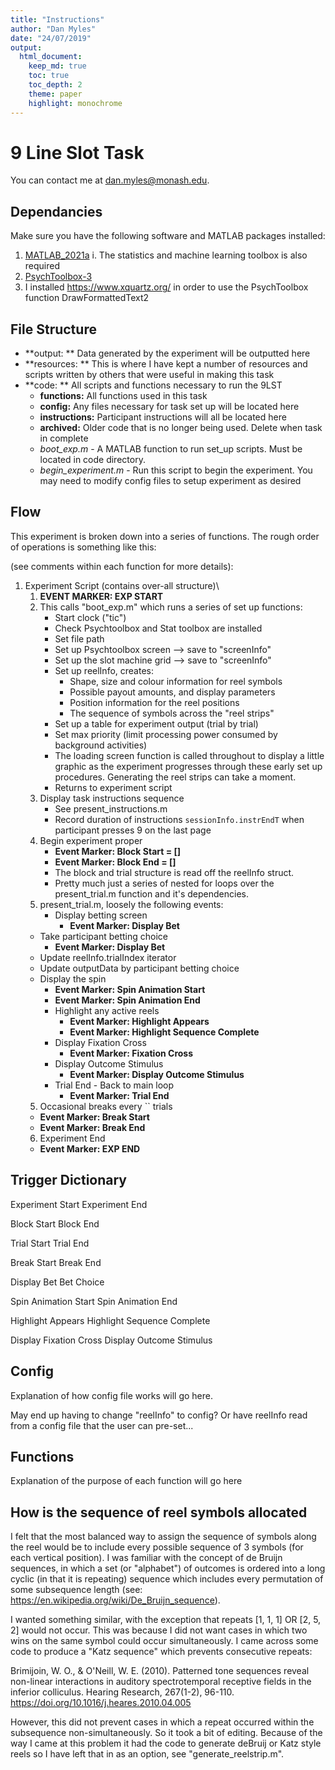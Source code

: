 ```yaml
---
title: "Instructions"
author: "Dan Myles"
date: "24/07/2019"
output: 
  html_document:
    keep_md: true
    toc: true
    toc_depth: 2
    theme: paper
    highlight: monochrome
---
```

# 9 Line Slot Task

You can contact me at dan.myles@monash.edu.

## Dependancies

Make sure you have the following software and MATLAB packages installed:

  1. [MATLAB_2021a](http://mathworks.com)
	  i. The statistics and machine learning toolbox is also required
  2. [PsychToolbox-3](http://psychtoolbox.org/)
  3. I installed https://www.xquartz.org/ in order to use the PsychToolbox function DrawFormattedText2
  
## File Structure

  - **output: ** Data generated by the experiment will be outputted here
  - **resources: ** This is where I have kept a number of resources and scripts written by others that were useful in making this task
  - **code: ** All scripts and functions necessary to run the 9LST
    - **functions:** All functions used in this task
    - **config:** Any files necessary for task set up will be located here
    - **instructions:** Participant instructions will all be located here
    - **archived:** Older code that is no longer being used. Delete when task in complete
    - *boot_exp.m* - A MATLAB function to run set_up scripts. Must be located in code directory.
    - *begin_experiment.m* - Run this script to begin the experiment. You may need to modify config files to setup experiment as desired

## Flow

This experiment is broken down into a series of functions. The rough order of operations is something like this:

(see comments within each function for more details):

  1. Experiment Script (contains over-all structure)\
		1. **EVENT MARKER: EXP START**
	  2. This calls "boot_exp.m" which runs a series of set up functions:
		  - Start clock ("tic")
		  - Check Psychtoolbox and Stat toolbox are installed
		  - Set file path
		  - Set up Psychtoolbox screen –> save to "screenInfo"
		  - Set up the slot machine grid –> save to "screenInfo"
		  - Set up reelInfo, creates:
			  - Shape, size and colour information for reel symbols
			  - Possible payout amounts, and display parameters
			  - Position information for the reel positions
			  - The sequence of symbols across the "reel strips"
		  - Set up a table for experiment output (trial by trial)
		  - Set max priority (limit processing power consumed by background activities)
		  - The loading screen function is called throughout to display a little graphic as the experiment progresses through these early set up procedures. Generating the reel strips can take a moment.
		  - Returns to experiment script
	  2.  Display task instructions sequence
		  -  See present_instructions.m
		  -  Record duration of instructions `sessionInfo.instrEndT` when participant presses 9 on the last page
	  3.  Begin experiment proper
		  - **Event Marker: Block Start = []**
		  - **Event Marker: Block End = []**
		  -  The block and trial structure is read off the reelInfo struct.
		  -  Pretty much just a series of nested for loops over the present_trial.m function and it's dependencies.
		4. present_trial.m, loosely the following events:
			- Display betting screen
				- **Event Marker: Display Bet**
	    - Take participant betting choice 
		    - **Event Marker: Display Bet**
	    - Update reelInfo.trialIndex iterator
	    - Update outputData by participant betting choice
	    - Display the spin
		    - **Event Marker: Spin Animation Start**
		    - **Event Marker: Spin Animation End**
			- Highlight any active reels
				- **Event Marker: Highlight Appears**
				- **Event Marker: Highlight Sequence Complete**
			- Display Fixation Cross
				- **Event Marker: Fixation Cross**
			- Display Outcome Stimulus
				- **‌Event Marker: Display Outcome Stimulus**
			- Trial End - Back to main loop
				- **‌Event Marker: Trial End**
		5. Occasional breaks every `` trials
	    - **‌Event Marker: Break Start**
	    - **‌Event Marker: Break End**
	  6. Experiment End
	    - **‌Event Marker: EXP END**

## Trigger Dictionary

Experiment Start
Experiment End

Block Start
Block End

Trial Start
Trial End

Break Start
Break End

Display Bet
Bet Choice

Spin Animation Start
Spin Animation End

Highlight Appears
Highlight Sequence Complete

Display Fixation Cross
Display Outcome Stimulus

## Config

Explanation of how config file works will go here.

May end up having to change "reelInfo" to config? Or have reelInfo read from a config file that the user can pre-set...

## Functions

Explanation of the purpose of each function will go here

## How is the sequence of reel symbols allocated

I felt that the most balanced way to assign the sequence of symbols along the reel would be to include every possible sequence of 3 symbols (for each vertical position). I was familiar with the concept of de Bruijn sequences, in which a set (or "alphabet") of outcomes is ordered into a long cyclic (in that it is repeating) sequence which includes every permutation of some subsequence length (see: https://en.wikipedia.org/wiki/De_Bruijn_sequence). 

I wanted something similar, with the exception that repeats [1, 1, 1] OR [2, 5, 2] would not occur. This was because I did not want cases in which two wins on the same symbol could occur simultaneously. I came across some code to produce a "Katz sequence" which prevents consecutive repeats: 

Brimijoin, W. O., & O'Neill, W. E. (2010). Patterned tone sequences reveal non-linear interactions in auditory spectrotemporal receptive fields in the inferior colliculus. Hearing Research, 267(1-2), 96-110. https://doi.org/10.1016/j.heares.2010.04.005

However, this did not prevent cases in which a repeat occurred within the subsequence non-simultaneously. So it took a bit of editing. Because of the way I came at this problem it had the code to generate deBruij or Katz style reels so I have left that in as an option, see "generate_reelstrip.m".
